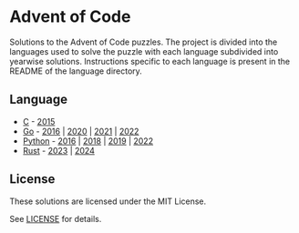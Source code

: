 # Advent of Code

Solutions to the Advent of Code puzzles. The project is divided into the
languages used to solve the puzzle with each language subdivided into yearwise
solutions. Instructions specific to each language is present in the README of
the language directory.

## Language

- [C](./c) - [2015](./c/year2015)
- [Go](./go) - [2016](./go/year2016) | [2020](./go/year2020) | [2021](./go/year2021) | [2022](./go/year2022)
- [Python](./python) - [2016](./python/year2016) | [2018](./python/year2018) | [2019](./python/year2019) | [2022](./python/year2022)
- [Rust](./rust) - [2023](./rust/crates/year2023/src) | [2024](./rust/crates/year2024/src)

## License

These solutions are licensed under the MIT License.

See [LICENSE](./LICENSE) for details.
